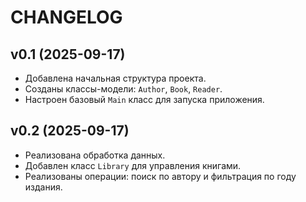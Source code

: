 # CHANGELOG

## v0.1 (2025-09-17)

- Добавлена начальная структура проекта.
- Созданы классы-модели: `Author`, `Book`, `Reader`.
- Настроен базовый `Main` класс для запуска приложения.

## v0.2 (2025-09-17)

- Реализована обработка данных.
- Добавлен класс `Library` для управления книгами.
- Реализованы операции: поиск по автору и фильтрация по году издания.